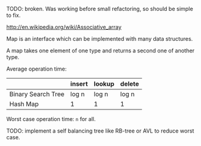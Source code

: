 TODO: broken. Was working before small refactoring, so should be simple to fix.

<http://en.wikipedia.org/wiki/Associative_array>

Map is an interface which can be implemented with many data structures.

A map takes one element of one type and returns a second one of another type.

Average operation time:

|                     | insert | lookup | delete |
|---------------------|--------|--------|--------|
| Binary Search Tree  | log n  | log n  | log n  |
| Hash Map            | 1      | 1      | 1      |

Worst case operation time: `n` for all.

TODO: implement a self balancing tree like RB-tree or AVL to reduce worst case.
